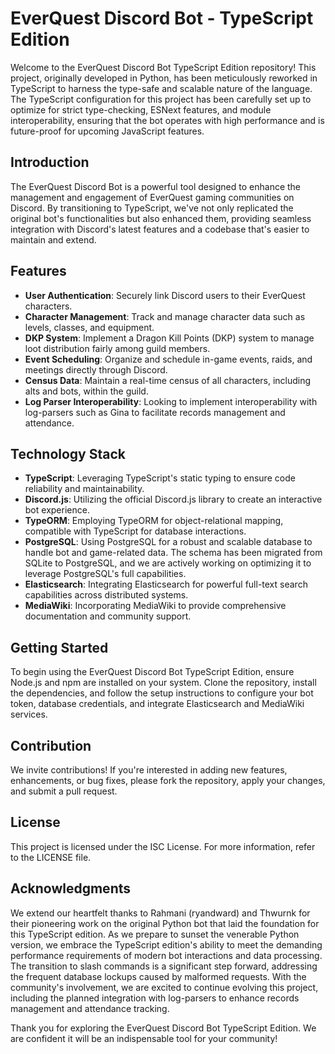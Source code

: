 # EverQuest Discord Bot - TypeScript Edition

Welcome to the EverQuest Discord Bot TypeScript Edition repository! This project, originally developed in Python, has been meticulously reworked in TypeScript to harness the type-safe and scalable nature of the language. The TypeScript configuration for this project has been carefully set up to optimize for strict type-checking, ESNext features, and module interoperability, ensuring that the bot operates with high performance and is future-proof for upcoming JavaScript features.

## Introduction

The EverQuest Discord Bot is a powerful tool designed to enhance the management and engagement of EverQuest gaming communities on Discord. By transitioning to TypeScript, we've not only replicated the original bot's functionalities but also enhanced them, providing seamless integration with Discord's latest features and a codebase that's easier to maintain and extend.

## Features

- **User Authentication**: Securely link Discord users to their EverQuest characters.
- **Character Management**: Track and manage character data such as levels, classes, and equipment.
- **DKP System**: Implement a Dragon Kill Points (DKP) system to manage loot distribution fairly among guild members.
- **Event Scheduling**: Organize and schedule in-game events, raids, and meetings directly through Discord.
- **Census Data**: Maintain a real-time census of all characters, including alts and bots, within the guild.
- **Log Parser Interoperability**: Looking to implement interoperability with log-parsers such as Gina to facilitate records management and attendance.

## Technology Stack

- **TypeScript**: Leveraging TypeScript's static typing to ensure code reliability and maintainability.
- **Discord.js**: Utilizing the official Discord.js library to create an interactive bot experience.
- **TypeORM**: Employing TypeORM for object-relational mapping, compatible with TypeScript for database interactions.
- **PostgreSQL**: Using PostgreSQL for a robust and scalable database to handle bot and game-related data. The schema has been migrated from SQLite to PostgreSQL, and we are actively working on optimizing it to leverage PostgreSQL's full capabilities.
- **Elasticsearch**: Integrating Elasticsearch for powerful full-text search capabilities across distributed systems.
- **MediaWiki**: Incorporating MediaWiki to provide comprehensive documentation and community support.

## Getting Started

To begin using the EverQuest Discord Bot TypeScript Edition, ensure Node.js and npm are installed on your system. Clone the repository, install the dependencies, and follow the setup instructions to configure your bot token, database credentials, and integrate Elasticsearch and MediaWiki services.

## Contribution

We invite contributions! If you're interested in adding new features, enhancements, or bug fixes, please fork the repository, apply your changes, and submit a pull request.

## License

This project is licensed under the ISC License. For more information, refer to the LICENSE file.

## Acknowledgments

We extend our heartfelt thanks to Rahmani (ryandward) and Thwurnk for their pioneering work on the original Python bot that laid the foundation for this TypeScript edition. As we prepare to sunset the venerable Python version, we embrace the TypeScript edition's ability to meet the demanding performance requirements of modern bot interactions and data processing. The transition to slash commands is a significant step forward, addressing the frequent database lockups caused by malformed requests. With the community's involvement, we are excited to continue evolving this project, including the planned integration with log-parsers to enhance records management and attendance tracking.

Thank you for exploring the EverQuest Discord Bot TypeScript Edition. We are confident it will be an indispensable tool for your community!
